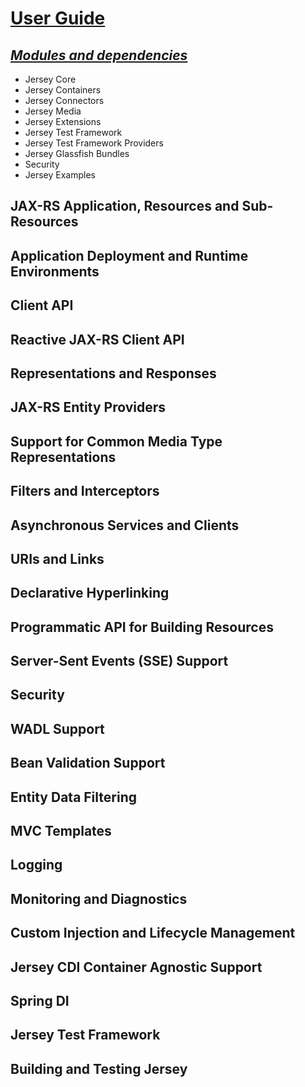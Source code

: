 # [User Guide](https://jersey.github.io/documentation/latest/index.html)

## ***[Modules and dependencies](https://jersey.github.io/documentation/latest/modules-and-dependencies.html)***
* Jersey Core
* Jersey Containers
* Jersey Connectors
* Jersey Media
* Jersey Extensions
* Jersey Test Framework
* Jersey Test Framework Providers
* Jersey Glassfish Bundles
* Security
* Jersey Examples

## JAX-RS Application, Resources and Sub-Resources

## Application Deployment and Runtime Environments

## Client API

## Reactive JAX-RS Client API

## Representations and Responses

## JAX-RS Entity Providers

## Support for Common Media Type Representations

## Filters and Interceptors

## Asynchronous Services and Clients

## URIs and Links

## Declarative Hyperlinking

## Programmatic API for Building Resources

## Server-Sent Events (SSE) Support

## Security

## WADL Support

## Bean Validation Support

## Entity Data Filtering

## MVC Templates

## Logging

## Monitoring and Diagnostics

## Custom Injection and Lifecycle Management

## Jersey CDI Container Agnostic Support

## Spring DI

## Jersey Test Framework

## Building and Testing Jersey